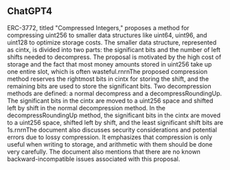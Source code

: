 ## ChatGPT4

ERC-3772, titled "Compressed Integers," proposes a method for compressing uint256 to smaller data structures like uint64, uint96, and uint128 to optimize storage costs. The smaller data structure, represented as cintx, is divided into two parts: the significant bits and the number of left shifts needed to decompress. The proposal is motivated by the high cost of storage and the fact that most money amounts stored in uint256 take up one entire slot, which is often wasteful.rnrnThe proposed compression method reserves the rightmost bits in cintx for storing the shift, and the remaining bits are used to store the significant bits. Two decompression methods are defined: a normal decompress and a decompressRoundingUp. The significant bits in the cintx are moved to a uint256 space and shifted left by shift in the normal decompression method. In the decompressRoundingUp method, the significant bits in the cintx are moved to a uint256 space, shifted left by shift, and the least significant shift bits are 1s.rnrnThe document also discusses security considerations and potential errors due to lossy compression. It emphasizes that compression is only useful when writing to storage, and arithmetic with them should be done very carefully. The document also mentions that there are no known backward-incompatible issues associated with this proposal.
